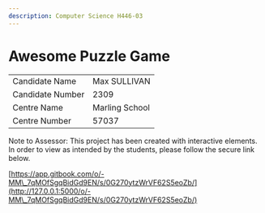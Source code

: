 ```yaml
---
description: Computer Science H446-03
---
```


# Awesome Puzzle Game

|                  |                |
| ---------------- | -------------- |
| Candidate Name   | Max SULLIVAN   |
| Candidate Number | 2309           |
| Centre Name      | Marling School |
| Centre Number    | 57037          |

Note to Assessor: This project has been created with interactive elements. In order to view as intended by the students, please follow the secure link below.

[https://app.gitbook.com/o/-MM\_7qMOfSgqBidGd9EN/s/0G270ytzWrVF62S5eoZb/](http://127.0.0.1:5000/o/-MM\_7qMOfSgqBidGd9EN/s/0G270ytzWrVF62S5eoZb/)

